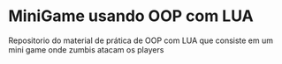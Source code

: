 # MiniGame usando OOP com LUA

Repositorio do material de prática de OOP com LUA que consiste em um mini game onde zumbis atacam os players
